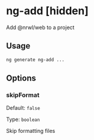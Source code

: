 # ng-add [hidden]

Add @nrwl/web to a project

## Usage

```bash
ng generate ng-add ...

```

## Options

### skipFormat

Default: `false`

Type: `boolean`

Skip formatting files
